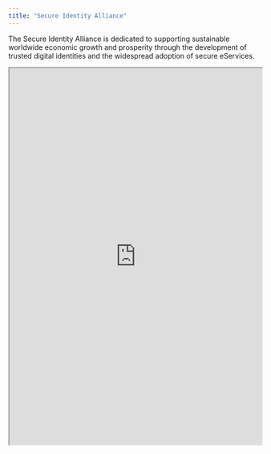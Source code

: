 ```yaml
---
title: "Secure Identity Alliance"
---
```


The Secure Identity Alliance is dedicated to supporting sustainable worldwide economic growth and prosperity through the development of trusted digital identities and the widespread adoption of secure eServices.

<iframe height="750" width="100%" src="https://ewelton.github.io/ktest/wiki.html#Secure%20Identity%20Alliance"></iframe>
